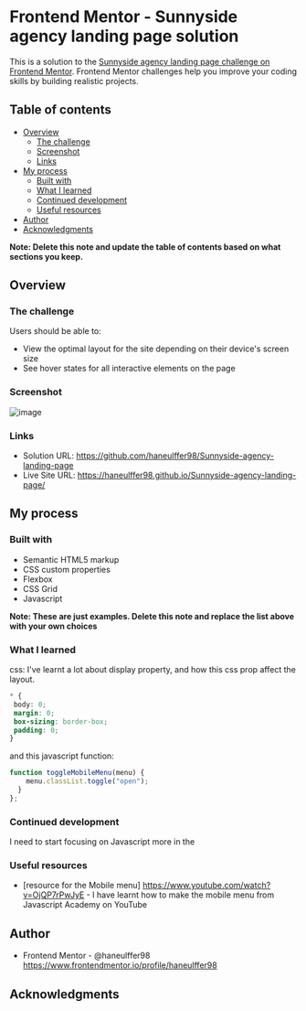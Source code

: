 # Frontend Mentor - Sunnyside agency landing page solution

This is a solution to the [Sunnyside agency landing page challenge on Frontend Mentor](https://www.frontendmentor.io/challenges/sunnyside-agency-landing-page-7yVs3B6ef). Frontend Mentor challenges help you improve your coding skills by building realistic projects.

## Table of contents

- [Overview](#overview)
  - [The challenge](#the-challenge)
  - [Screenshot](#screenshot)
  - [Links](#links)
- [My process](#my-process)
  - [Built with](#built-with)
  - [What I learned](#what-i-learned)
  - [Continued development](#continued-development)
  - [Useful resources](#useful-resources)
- [Author](#author)
- [Acknowledgments](#acknowledgments)

**Note: Delete this note and update the table of contents based on what sections you keep.**

## Overview

### The challenge

Users should be able to:

- View the optimal layout for the site depending on their device's screen size
- See hover states for all interactive elements on the page

### Screenshot

![image](https://user-images.githubusercontent.com/76591804/147541283-e6a30cde-a99c-4986-9a45-dbaa07208088.png)

### Links

- Solution URL: https://github.com/haneulffer98/Sunnyside-agency-landing-page
- Live Site URL: https://haneulffer98.github.io/Sunnyside-agency-landing-page/

## My process

### Built with

- Semantic HTML5 markup
- CSS custom properties
- Flexbox
- CSS Grid
- Javascript

**Note: These are just examples. Delete this note and replace the list above with your own choices**

### What I learned
css: I've learnt a lot about display property, and how this css prop 
affect the layout.
```css
* {
 body: 0;
 margin: 0;
 box-sizing: border-box;
 padding: 0;
}
```
and this javascript function:

```js
function toggleMobileMenu(menu) {
    menu.classList.toggle("open");
  }
};
```

### Continued development

I need to start focusing on Javascript more in the 

### Useful resources

- [resource for the Mobile menu] https://www.youtube.com/watch?v=OjQP7rPwJyE - I have learnt how to make the mobile menu from Javascript Academy on YouTube


## Author

- Frontend Mentor - @haneulffer98 https://www.frontendmentor.io/profile/haneulffer98

## Acknowledgments
